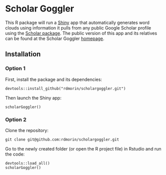 # Scholar Goggler

This R package will run a [Shiny](https://shiny.posit.co/) app that automatically generates word clouds using information it pulls from any public Google Scholar profile using the [Scholar package](https://github.com/jkeirstead/scholar). The public version of this app and its relatives can be found at the Scholar Goggler [homepage](https://scholargoggler.com/).

## Installation

### Option 1

First, install the package and its dependencies:
```
devtools::install_github("rdmorin/scholargoggler.git")
```
Then launch the Shiny app:
```
scholarGoggler()
```

### Option 2

Clone the repository:
```
git clone git@github.com:rdmorin/scholargoggler.git
```

Go to the newly created folder (or open the R project file) in Rstudio and run the code:

```
devtools::load_all()
scholarGoggler()
```

